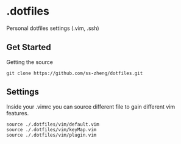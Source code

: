 # .dotfiles

Personal dotfiles settings (.vim, .ssh)

## Get Started

Getting the source

```
git clone https://github.com/ss-zheng/dotfiles.git
```

## Settings

Inside your .vimrc you can source different file to gain different vim features.

```
source ./.dotfiles/vim/default.vim 
source ./.dotfiles/vim/keyMap.vim
source ./.dotfiles/vim/plugin.vim
```
